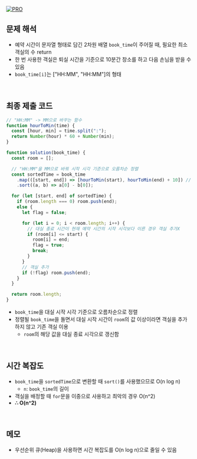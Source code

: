 [![PRO]][Link]

## 문제 해석

- 예약 시간이 문자열 형태로 담긴 2차원 배열 `book_time`이 주어질 때, 필요한 최소 객실의 수 return
- 한 번 사용한 객실은 퇴실 시간을 기준으로 10분간 창소를 하고 다음 손님을 받을 수 있음
- `book_time[i]`는 ["HH:MM", "HH:MM"]의 형태

<br>

## 최종 제출 코드

```javascript
// "HH:MM" -> MM으로 바꾸는 함수
function hourToMin(time) {
  const [hour, min] = time.split(":");
  return Number(hour) * 60 + Number(min);
}

function solution(book_time) {
  const room = [];

  // "HH:MM"을 MM으로 바꿔 시작 시각 기준으로 오름차순 정렬
  const sortedTime = book_time
    .map(([start, end]) => [hourToMin(start), hourToMin(end) + 10]) // 청소 시간이 10분이므로 종료 시간에 10 더해줌
    .sort((a, b) => a[0] - b[0]);

  for (let [start, end] of sortedTime) {
    if (room.length === 0) room.push(end);
    else {
      let flag = false;

      for (let i = 0; i < room.length; i++) {
        // 대실 종료 시간이 현재 예약 시간의 시작 시각보다 이른 경우 객실 추가X
        if (room[i] <= start) {
          room[i] = end;
          flag = true;
          break;
        }
      }
      // 객실 추가
      if (!flag) room.push(end);
    }
  }

  return room.length;
}
```

- `book_time`을 대실 시작 시각 기준으로 오름차순으로 정렬
- 정렬될 `book_time`을 돌면서 대실 시작 시간이 `room`의 값 이상이라면 객실을 추가하지 않고 기존 객실 이용
  - `room`의 해당 값을 대실 종료 시각으로 갱신함

<br>

## 시간 복잡도

- `book_time`을 `sortedTime`으로 변환할 때 `sort()`를 사용했으므로 O(n log n)
  - `n`: `book_time`의 길이
- 객실을 배정할 때 `for`문을 이중으로 사용하고 최악의 경우 O(n^2)
- **∴ O(n^2)**

<br>

## 메모

- 우선순위 큐(Heap)을 사용하면 시간 복잡도를 O(n log n)으로 줄일 수 있음

<!---------------------------------------------------------------------------->

[PRO]: https://github.com/GoSSaChin/algorithm-js/assets/107768516/67c43b52-bc3f-4571-a249-5519021afbb0
[Link]: https://school.programmers.co.kr/learn/courses/30/lessons/155651
